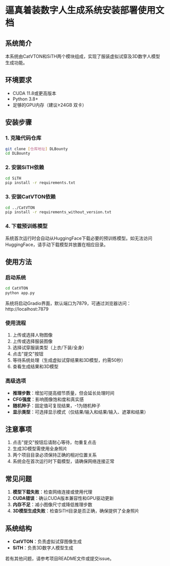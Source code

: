 
# 逼真着装数字人生成系统安装部署使用文档

## 系统简介

本系统由CatVTON和SiTH两个模块组成，实现了服装虚拟试穿及3D数字人模型生成功能。

## 环境要求

- CUDA 11.8或更高版本
- Python 3.8+
- 足够的GPU内存（建议≥24GB 双卡）

## 安装步骤

### 1. 克隆代码仓库

```bash
git clone [仓库地址] DLBounty
cd DLBounty
```

### 2. 安装SiTH依赖

```bash
cd SiTH
pip install -r requirements.txt
```

### 3. 安装CatVTON依赖

```bash
cd ../CatVTON
pip install -r requirements_without_version.txt
```

### 4. 下载预训练模型

系统首次运行时会自动从HuggingFace下载必要的预训练模型。如无法访问HuggingFace，请手动下载模型并放置在相应目录。

## 使用方法

### 启动系统

```bash
cd CatVTON
python app.py
```

系统将启动Gradio界面，默认端口为7879，可通过浏览器访问：http://localhost:7879

### 使用流程

1. 上传或选择人物图像
2. 上传或选择服装图像
3. 选择试穿服装类型（上衣/下装/全身）
4. 点击"提交"按钮
5. 等待系统处理（生成虚拟试穿结果和3D模型，约需50秒）
6. 查看生成结果和3D模型

### 高级选项

- **推理步数**：增加可提高细节质量，但会延长处理时间
- **CFG强度**：影响图像饱和度和真实感
- **随机种子**：固定值可复现结果，-1为随机种子
- **显示类型**：可选择显示模式（仅结果/输入和结果/输入、遮罩和结果）

## 注意事项

1. 点击"提交"按钮后请耐心等待，勿重复点击
2. 生成3D模型需使用全身照片
3. 两个项目目录必须保持正确的相对位置关系
4. 系统会在首次运行时下载模型，请确保网络连接正常

## 常见问题

1. **模型下载失败**：检查网络连接或使用代理
2. **CUDA错误**：确认CUDA版本兼容性和GPU驱动更新
3. **内存不足**：减小图像尺寸或降低推理步数
4. **3D模型生成失败**：检查SiTH目录是否正确，确保提供了全身照片

## 系统结构

- **CatVTON**：负责虚拟试穿图像生成
- **SiTH**：负责3D数字人模型生成

若有其他问题，请参考项目README文件或提交issue。
